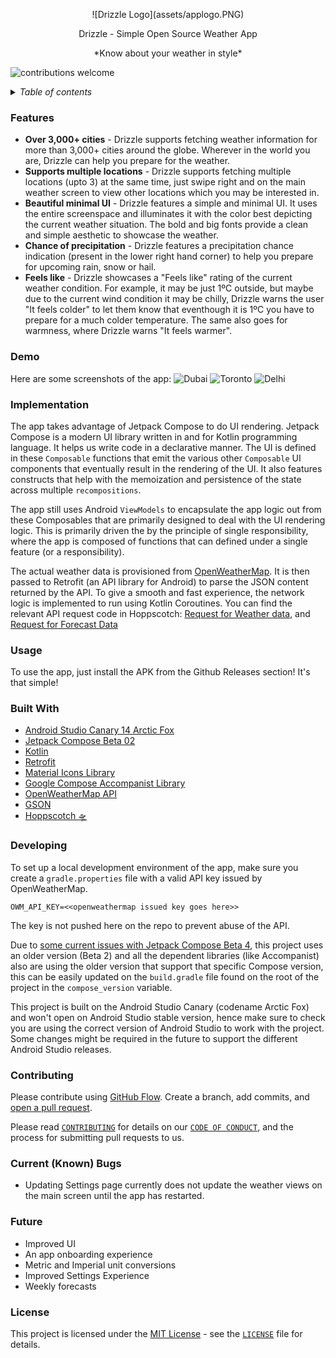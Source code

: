 <p align="center">
  ![Drizzle Logo](assets/applogo.PNG)
</p>

<p align="center">
Drizzle - Simple Open Source Weather App
</p>
<p align="center">*Know about your weather in style*</p>

![contributions welcome](https://img.shields.io/badge/contributions-welcome-brightgreen?logo=github)
  
<details>
  <summary><i>Table of contents</i></summary>

---

- [Features](#features)
- [Demo](#demo)
- [Implementation](#implementation)
- [Usage](#usage)
- [Built with](#built-with)
- [Developing](#developing)
- [Contributing](#contributing)
- [Current Bugs](#current-bugs)
- [Future](#future)
- [License](#license)

---

</details>

### Features
- **Over 3,000+ cities** - Drizzle supports fetching weather information for more than 3,000+ cities around the globe. Wherever in the world you are, Drizzle can help you prepare for the weather.
- **Supports multiple locations** - Drizzle supports fetching multiple locations (upto 3) at the same time, just swipe right and on the main weather screen to view other locations which you may be interested in.
- **Beautiful minimal UI** - Drizzle features a simple and minimal UI. It uses the entire screenspace and illuminates it with the color best depicting the current weather situation. The bold and big fonts provide a clean and simple aesthetic to showcase the weather.
- **Chance of precipitation** - Drizzle features a precipitation chance indication (present in the lower right hand corner) to help you prepare for upcoming rain, snow or hail.
- **Feels like** - Drizzle showcases a "Feels like" rating of the current weather condition. For example, it may be just 1ºC outside, but maybe due to the current wind condition it may be chilly, Drizzle warns the user "It feels colder" to let them know that eventhough it is 1ºC you have to prepare for a much colder temperature. The same also goes for warmness, where Drizzle warns "It feels warmer".

### Demo
Here are some screenshots of the app:
![Dubai](assets/screenie1.png)
![Toronto](assets/screenie2.png)
![Delhi](assets/screenie3.png)

### Implementation
The app takes advantage of Jetpack Compose to do UI rendering. Jetpack Compose is a modern UI library written in and for Kotlin programming language. It helps us write code in a declarative manner. The UI is defined in these `Composable` functions that emit the various other `Composable` UI components that eventually result in the rendering of the UI. It also features constructs that help with the memoization and persistence of the state across multiple `recompositions`.

The app still uses Android `ViewModels` to encapsulate the app logic out from these Composables that are primarily designed to deal with the UI rendering logic. This is primarily driven the by the principle of single responsibility, where the app is composed of functions that can defined under a single feature (or a responsibility).

The actual weather data is provisioned from [OpenWeatherMap](https://openweathermap.org). It is then passed to Retrofit (an API library for Android) to parse the JSON content returned by the API. To give a smooth and fast experience, the network logic is implemented to run using Kotlin Coroutines. You can find the relevant API request code in Hoppscotch: [Request for Weather data](https://hoppscotch.io/?method=GET&url=https://api.openweathermap.org&path=/data/2.5/weather?q=Thunder%2520Bay&appid=&params=%5B%7B%22key%22:%22q%22,%22value%22:%22Thunder%20Bay%22,%22type%22:%22query%22,%22active%22:true%7D,%7B%22key%22:%22appid%22,%22value%22:%22%22,%22active%22:true,%22type%22:%22query%22%7D%5D), and [Request for Forecast Data](https://hoppscotch.io/?method=GET&url=https://api.openweathermap.org&path=/data/2.5/forecast?q=Thunder%2520Bay&appid=&params=%5B%7B%22value%22:%22Thunder%20Bay%22,%22active%22:true,%22type%22:%22query%22,%22key%22:%22q%22%7D,%7B%22active%22:true,%22value%22:%22%22,%22type%22:%22query%22,%22key%22:%22appid%22%7D%5D)

### Usage
To use the app, just install the APK from the Github Releases section! It's that simple!

### Built With
- [Android Studio Canary 14 Arctic Fox](https://developer.android.com/studio/preview)
- [Jetpack Compose Beta 02](https://developer.android.com/jetpack/compose)
- [Kotlin](https://kotlinlang.org/)
- [Retrofit](https://square.github.io/retrofit/)
- [Material Icons Library](https://fonts.google.com/icons?selected=Material+Icons)
- [Google Compose Accompanist Library](https://github.com/google/accompanist)
- [OpenWeatherMap API](https://openweathermap.org/)
- [GSON](https://github.com/google/gson)
- [Hoppscotch 🛸](https://hoppscotch.io/)

### Developing
To set up a local development environment of the app, make sure you create a `gradle.properties` file with a valid API key issued by OpenWeatherMap.
```
OWM_API_KEY=<<openweathermap issued key goes here>>
```
The key is not pushed here on the repo to prevent abuse of the API.

Due to [some current issues with Jetpack Compose Beta 4](https://issuetracker.google.com/issues/184935352), this project uses an older version (Beta 2) and all the dependent libraries (like Accompanist) also are using the older version that support that specific Compose version, this can be easily updated on the `build.gradle` file found on the root of the project in the `compose_version` variable.

This project is built on the Android Studio Canary (codename Arctic Fox) and won't open on Android Studio stable version, hence make sure to check you are using the correct version of Android Studio to work with the project. Some changes might be required in the future to support the different Android Studio releases.
### Contributing
Please contribute using [GitHub Flow](https://guides.github.com/introduction/flow). Create a branch, add commits, and [open a pull request](https://github.com/AndrewBastin/drizzle/compare).

Please read [`CONTRIBUTING`](CONTRIBUTING.md) for details on our [`CODE OF CONDUCT`](CODE_OF_CONDUCT.md), and the process for submitting pull requests to us.
### Current (Known) Bugs
- Updating Settings page currently does not update the weather views on the main screen until the app has restarted.
### Future
- Improved UI
- An app onboarding experience
- Metric and Imperial unit conversions
- Improved Settings Experience
- Weekly forecasts
### License
This project is licensed under the [MIT License](https://opensource.org/licenses/MIT) - see the [`LICENSE`](LICENSE) file for details.
